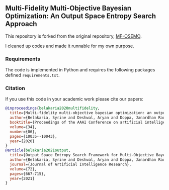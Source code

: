 ## Multi-Fidelity Multi-Objective Bayesian Optimization: An Output Space Entropy Search Approach

This repository is forked from the original repository, [MF-OSEMO](https://github.com/belakaria/MF-OSEMO).

I cleaned up codes and made it runnable for my own purpose.

### Requirements
The code is implemented in Python and requires the following packages defined `requirements.txt`.

### Citation
If you use this code in your academic work please cite our papers:

```bibtex
@inproceedings{belakaria2020multifidelity,
  title={Multi-fidelity multi-objective bayesian optimization: an output space entropy search approach},
  author={Belakaria, Syrine and Deshwal, Aryan and Doppa, Janardhan Rao},
  booktitle={Proceedings of the AAAI Conference on artificial intelligence},
  volume={34},
  number={06},
  pages={10035--10043},
  year={2020}
}
@article{belakaria2021output,
  title={Output Space Entropy Search Framework for Multi-Objective Bayesian Optimization},
  author={Belakaria, Syrine and Deshwal, Aryan and Doppa, Janardhan Rao},
  journal={Journal of Artificial Intelligence Research},
  volume={72},
  pages={667-715},
  year={2021}
}
````
